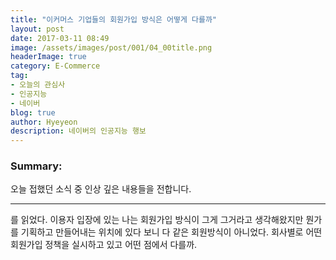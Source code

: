 ```yaml
---
title: "이커머스 기업들의 회원가입 방식은 어떻게 다를까"
layout: post
date: 2017-03-11 08:49
image: /assets/images/post/001/04_00title.png
headerImage: true
category: E-Commerce
tag:
- 오늘의 관심사
- 인공지능
- 네이버
blog: true
author: Hyeyeon
description: 네이버의 인공지능 행보
---
```


### Summary:

오늘 접했던 소식 중 인상 깊은 내용들을 전합니다.

---

[](https://brunch.co.kr/@ebprux/26)를 읽었다. 이용자 입장에 있는 나는 회원가입 방식이 그게 그거라고 생각해왔지만 뭔가를 기획하고 만들어내는 위치에 있다 보니 다 같은 회원방식이 아니었다. 회사별로 어떤 회원가입 정책을 실시하고 있고 어떤 점에서 다를까.
